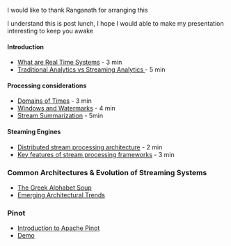 
I would like to thank Ranganath for arranging this

I understand this is post lunch, I hope I would able to make my presentation interesting to keep you awake


#### Introduction
- [What are Real Time Systems](Presentation/About_Stream_Processing/Introduction/What_are_Real_Time_Systems.md)  - 3 min
- [Traditional Analytics vs Streaming Analytics ](3.Resources/Tech/Architecture/Presentation/About_Stream_Processing/Introduction/Traditional%20Analytics%20vs%20Streaming%20Analytics.md) - 5 min
#### Processing considerations
- [Domains of Times](Presentation/About_Stream_Processing/Processing_Considerations/Domains_of_Time.md) - 3 min
- [Windows and Watermarks](Presentation/About_Stream_Processing/Processing_Considerations/Windowing.md) - 4 min
- [Stream Summarization](Presentation/About_Stream_Processing/Processing_Considerations/Stream_Summarization.md) - 5min
#### Steaming Engines
- [Distributed stream processing architecture](Presentation/About_Stream_Processing/Engines/Distributed_stream_processing_architecture.md) - 2 min
- [Key features of stream processing frameworks](Presentation/About_Stream_Processing/Engines/Key_features_of_stream_processing_frameworks.md) - 3 min
### Common Architectures & Evolution of Streaming Systems
- [The Greek Alphabet Soup](Presentation/Architectures_Evolution_Streaming_Systems/The_Greek_Alphabet_Soup.md)
- [Emerging Architectural Trends](Presentation/Architectures_Evolution_Streaming_Systems/Emerging_Architectural_Trends.md)
### Pinot
- [Introduction to Apache Pinot](Presentation/Pinot/Introduction_to_Apache_Pinot.md)
- [Demo](Presentation/Pinot/Demo.md)
